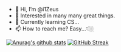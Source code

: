 - 👋 Hi, I’m @i1Zeus
- 👀 Interested in many many great things. 
- 🌱 Currently learning CS...
- 📫 How to reach me? Easy...👇🏼

[![Anurag's github stats](https://github-readme-stats.vercel.app/api?username=i1Zeus)](https://github.com/anuraghazra/github-readme-stats)
[![GitHub Streak](http://github-readme-streak-stats.herokuapp.com?user=i1Zeus&theme=onedark_duo&date_format=%5BY.%5Dn.j)](https://git.io/streak-stats)

